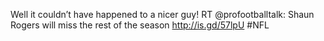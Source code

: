 <!--
id: 263132419
link: http://kevinisom.info/post/263132419/well-it-couldnt-have-happened-to-a-nicer-guy-rt
slug: well-it-couldnt-have-happened-to-a-nicer-guy-rt
date: Mon Nov 30 2009 19:11:06 GMT+1300 (NZDT)
raw: {"blog_name":"kevinisom","id":263132419,"post_url":"http://kevinisom.info/post/263132419/well-it-couldnt-have-happened-to-a-nicer-guy-rt","slug":"well-it-couldnt-have-happened-to-a-nicer-guy-rt","type":"text","date":"2009-11-30 06:11:06 GMT","timestamp":1259561466,"state":"published","format":"html","reblog_key":"1ekw2CTi","tags":[],"short_url":"http://tmblr.co/Zw68YyFhnK3","highlighted":[],"feed_item":"http://twitter.com/kev_nz/statuses/6189771391","from_feed_id":"650289","note_count":0,"title":null,"body":"<p>Well it couldn&#8217;t have happened to a nicer guy! RT @profootballtalk: Shaun Rogers will miss the rest of the season <a href=\"http://is.gd/57lpU\" target=\"_blank\">http://is.gd/57lpU</a> #NFL</p>"}
publish: 2009-11-030
tags: 
title: null
-->


Well it couldn’t have happened to a nicer guy! RT @profootballtalk:
Shaun Rogers will miss the rest of the season <http://is.gd/57lpU> \#NFL


